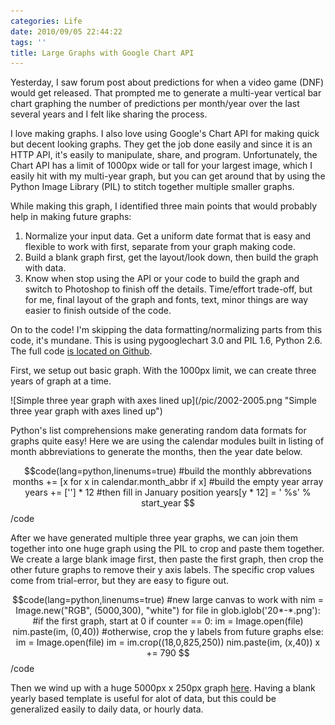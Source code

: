 ```yaml
---
categories: Life
date: 2010/09/05 22:44:22
tags: ''
title: Large Graphs with Google Chart API
---
```

Yesterday, I saw forum post about predictions for when a video game (DNF) would get released. That prompted me to generate a multi-year vertical bar chart graphing the number of predictions per month/year over the last several years and I felt like sharing the process.

I love making graphs. I also love using Google's Chart API for making quick but decent looking graphs. They get the job done easily and since it is an HTTP API, it's easily to manipulate, share, and program. Unfortunately, the Chart API has a limit of 1000px wide or tall for your largest image, which I easily hit with my multi-year graph, but you can get around that by using the Python Image Library (PIL) to stitch together multiple smaller graphs.

While making this graph, I identified three main points that would probably help in making future graphs:

1. Normalize your input data. Get a uniform date format that is easy and flexible to work with first, separate from your graph making code.
2. Build a blank graph first, get the layout/look down, then build the graph with data.
3. Know when stop using the API or your code to build the graph and switch to Photoshop to finish off the details. Time/effort trade-off, but for me, final layout of the graph and fonts, text, minor things are way easier to finish outside of the code.

On to the code! I'm skipping the data formatting/normalizing parts from this code, it's mundane. This is using pygooglechart 3.0 and PIL 1.6, Python 2.6. The full code [is located on Github][1].

First, we setup out basic graph. With the 1000px limit, we can create three years of graph at a time.

<span class="aligncenter">
![Simple three year graph with axes lined up](/pic/2002-2005.png "Simple three year graph with axes lined up")
</span> 

Python's list comprehensions make generating random data formats for graphs quite easy! Here we are using the calendar modules built in listing of month abbreviations to generate the months, then the year date below.

$$code(lang=python,linenums=true)
#build the monthly abbrevations
months += [x for x in calendar.month_abbr if x]
#build the empty year array
years += [''] * 12
#then fill in January position
years[y * 12] = ' %s' % start_year
$$/code

After we have generated multiple three year graphs, we can join them together into one huge graph using the PIL to crop and paste them together. We create a large blank image first, then paste the first graph, then crop the other future graphs to remove their y axis labels. The specific crop values come from trial-error, but they are easy to figure out.

$$code(lang=python,linenums=true)
#new large canvas to work with
nim = Image.new("RGB", (5000,300), "white")
for file in glob.iglob('20*-*.png'):
    #if the first graph, start at 0
    if counter == 0:
        im = Image.open(file)
        nim.paste(im, (0,40))
    #otherwise, crop the y labels from future graphs
    else:
        im = Image.open(file)
        im = im.crop((18,0,825,250))
        nim.paste(im, (x,40))
        x += 790
$$/code

Then we wind up with a huge 5000px x 250px graph [here][2]. Having a blank yearly based template is useful for alot of data, but this could be generalized easily to daily data, or hourly data.

[1]: http://gist.github.com/566547 "Timeline graph code"
[2]: /pic/long-graph.png "Many years of data"
